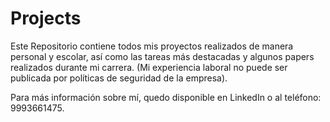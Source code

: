 # Projects
Este Repositorio contiene todos mis proyectos realizados de manera personal y escolar, así como las tareas más destacadas y algunos papers realizados durante mi carrera. (Mi experiencia laboral no puede ser publicada por políticas de seguridad de la empresa).

Para más información sobre mí, quedo disponible en LinkedIn o al teléfono: 9993661475.
